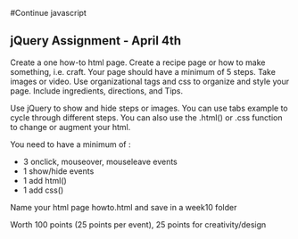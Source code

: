#Continue javascript

## jQuery Assignment - April 4th

Create a one how-to html page. Create a recipe page or how to make something, i.e. craft. Your page should have a minimum of 5 steps. Take images or video. Use organizational tags and css to organize and style your page. Include ingredients, directions, and Tips.

Use jQuery to show and hide steps or images. You can use tabs example to cycle through different steps. You can also use the .html() or .css function to change or augment your html.

You need to have a minimum of :

* 3 onclick, mouseover, mouseleave events
* 1 show/hide events
* 1 add html()
* 1 add css()

Name your html page howto.html and save in a week10 folder

Worth 100 points (25 points per event), 25 points for creativity/design
